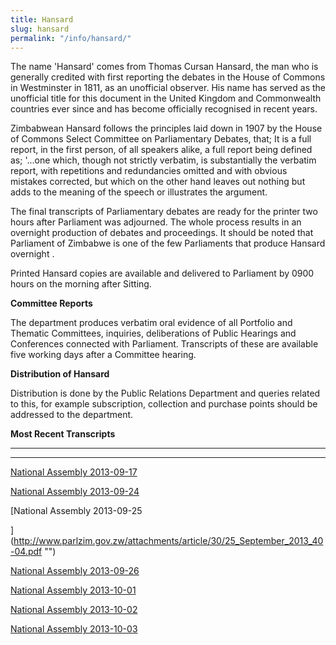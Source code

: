 ```yaml
---
title: Hansard
slug: hansard
permalink: "/info/hansard/"
---
```


The name 'Hansard' comes from Thomas Cursan Hansard, the man who is generally credited with first reporting the debates in the House of Commons in Westminster in 1811, as an unofficial observer. His name has served as the unofficial title for this document in the United Kingdom and Commonwealth countries ever since and has become officially recognised in recent years.

 

Zimbabwean Hansard follows the principles laid down in 1907 by the House of Commons Select Committee on Parliamentary Debates, that; It is a full report, in the first person, of all speakers alike, a full report being defined as; '...one which, though not strictly verbatim, is substantially the verbatim report, with repetitions and redundancies omitted and with obvious mistakes corrected, but which on the other hand leaves out nothing but adds to the meaning of the speech or illustrates the argument.

 

The final transcripts of Parliamentary debates are ready for the printer two hours after Parliament was adjourned. The whole process results in an overnight production of debates and proceedings. It should be noted that Parliament of Zimbabwe is one of the few Parliaments that produce Hansard overnight .

 

Printed Hansard copies are available and delivered to Parliament by 0900 hours on the morning after Sitting.

 

**Committee Reports**

The department produces verbatim oral evidence of all Portfolio and Thematic Committees, inquiries, deliberations of Public Hearings and Conferences connected with Parliament. Transcripts of these are available five working days after a Committee hearing.

  

**Distribution of Hansard**

Distribution is done by the Public Relations Department and queries related to this, for example subscription, collection and purchase points should be addressed to the department. 

**Most Recent Transcripts**

---------------------------

------------------

[National Assembly 2013-09-17](http://www.parlzim.gov.zw/attachments/article/30/17_September_2013_40-02.pdf)

[National Assembly 2013-09-24](http://www.parlzim.gov.zw/attachments/article/30/24_September_2013_40_03.pdf)

[National Assembly 2013-09-25

](http://www.parlzim.gov.zw/attachments/article/30/25_September_2013_40-04.pdf "")

[National Assembly 2013-09-26](http://www.parlzim.gov.zw/attachments/article/30/26_September_2013_40-05.pdf)

[National Assembly 2013-10-01](http://www.parlzim.gov.zw/attachments/article/30/01_October_2013_40-06.pdf)

[National Assembly 2013-10-02](http://www.parlzim.gov.zw/attachments/article/30/02_September_2013_40-07.pdf)

[National Assembly 2013-10-03](http://www.parlzim.gov.zw/attachments/article/30/03_October_2013_40-08.pdf)
